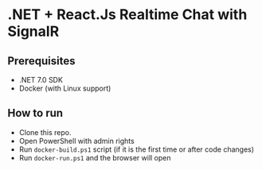 # .NET + React.Js Realtime Chat with SignalR

## Prerequisites

- .NET 7.0 SDK
- Docker (with Linux support)

## How to run

- Clone this repo.
- Open PowerShell with admin rights
- Run `docker-build.ps1` script (if it is the first time or after code changes)
- Run `docker-run.ps1` and the browser will open
